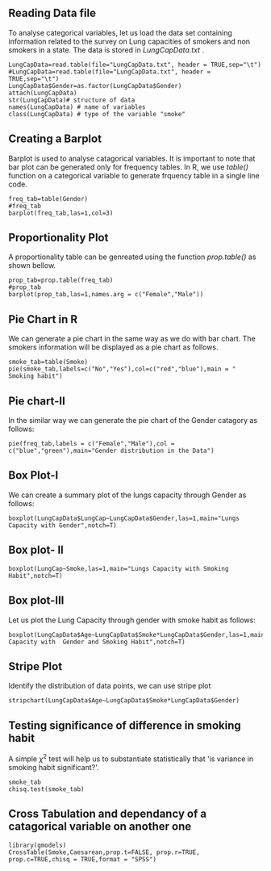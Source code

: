 ## Reading Data file

To analyse categorical variables, let us load the data set containing information related to the survey on Lung capacities of smokers and non smokers in a state. The data is stored in *LungCapData.txt* .

```{r, loading LungCapData.txt}
LungCapData=read.table(file="LungCapData.txt", header = TRUE,sep="\t")
#LungCapData=read.table(file="LungCapData.txt", header = TRUE,sep="\t")
LungCapData$Gender=as.factor(LungCapData$Gender)
attach(LungCapData)
str(LungCapData)# structure of data
names(LungCapData) # name of variables
class(LungCapData) # type of the variable "smoke"
```

## Creating a Barplot

Barplot is used to analyse catagorical variables. It is important to note that bar plot can be generated only for frequency tables. In R, we use *table()* function on a categorical variable to generate frquency table in a single line code.

```{r, bar plot}
freq_tab=table(Gender)
#freq_tab
barplot(freq_tab,las=1,col=3)
```

## Proportionality Plot

A proportionality table can be genreated using the function *prop.table()* as shown bellow.

```{r, proportionality table}
prop_tab=prop.table(freq_tab)
#prop_tab
barplot(prop_tab,las=1,names.arg = c("Female","Male"))
```


## Pie Chart in R

We can generate a pie chart in the same way as we do with bar chart. The smokers information will be displayed as a pie chart as follows.

```{r}
smoke_tab=table(Smoke)
pie(smoke_tab,labels=c("No","Yes"),col=c("red","blue"),main = " Smoking habit")
```

## Pie chart-II

In the similar way we can generate the pie chart of the Gender catagory as follows:
```{r}
pie(freq_tab,labels = c("Female","Male"),col = c("blue","green"),main="Gender distribution in the Data")
```

## Box Plot-I

We can create a summary plot of the lungs capacity through Gender as follows:

```{r}
boxplot(LungCapData$LungCap~LungCapData$Gender,las=1,main="Lungs Capacity with Gender",notch=T)
```

## Box plot- II

```{r}
boxplot(LungCap~Smoke,las=1,main="Lungs Capacity with Smoking Habit",notch=T)
```

## Box plot-III

Let us plot the Lung Capacity through gender with smoke habit as follows:

```{r}
boxplot(LungCapData$Age~LungCapData$Smoke*LungCapData$Gender,las=1,main="Lungs Capacity with  Gender and Smoking Habit",notch=T)
```
## Stripe Plot

Identify the distribution of data points, we can use stripe plot

```{r}
stripchart(LungCapData$Age~LungCapData$Smoke*LungCapData$Gender)
```


## Testing significance of difference in smoking habit

A simple $\chi^2$ test will help us to substantiate statistically that 'is variance in smoking habit  significant?'.

```{r}
smoke_tab
chisq.test(smoke_tab)
```

## Cross Tabulation and dependancy of a catagorical variable on another one

```{r}
library(gmodels)
CrossTable(Smoke,Caesarean,prop.t=FALSE, prop.r=TRUE, prop.c=TRUE,chisq = TRUE,format = "SPSS")
```

